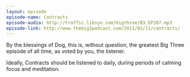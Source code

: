 ```yaml
---
layout: episode
episode-name: Contracts
episode-audio: http://traffic.libsyn.com/bigthree/B3_EP207.mp3
episode-link: http://www.thebig3podcast.com/2011/02/11/contracts/
---
```


By the blessings of Dog, this is, without question, the greatest Big Three
episode of all time, as voted by you, the listener.

Ideally, Contracts should be listened to daily, during periods of calming focus
and meditation.